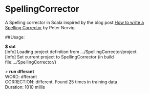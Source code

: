 # SpellingCorrector
A Spelling corrector in Scala inspired by the blog post [How to write a Spelling Corrector](http://www.norvig.com/spell-correct.html) by Peter Norvig.

##Usage:

**<prompt>$ sbt**  
[info] Loading project definition from .../SpellingCorrector/project  
[info] Set current project to SpellingCorrector (in build file:.../SpellingCorrector/)

\> **run dfferant**  
WORD: dfferant  
CORRECTION: different. Found 25 times in training data  
Duration: 1010 millis


